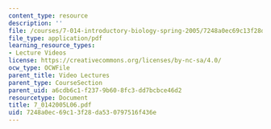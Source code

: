 ```yaml
---
content_type: resource
description: ''
file: /courses/7-014-introductory-biology-spring-2005/7248a0ec69c13f28da530797516f436e_7_0142005L06.pdf
file_type: application/pdf
learning_resource_types:
- Lecture Videos
license: https://creativecommons.org/licenses/by-nc-sa/4.0/
ocw_type: OCWFile
parent_title: Video Lectures
parent_type: CourseSection
parent_uid: a6cdb6c1-f237-9b60-8fc3-dd7bcbce46d2
resourcetype: Document
title: 7_0142005L06.pdf
uid: 7248a0ec-69c1-3f28-da53-0797516f436e
---
```


